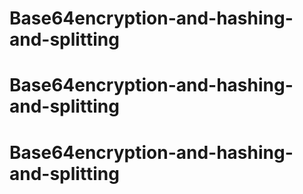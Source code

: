 # Base64encryption-and-hashing-and-splitting
# Base64encryption-and-hashing-and-splitting
# Base64encryption-and-hashing-and-splitting
